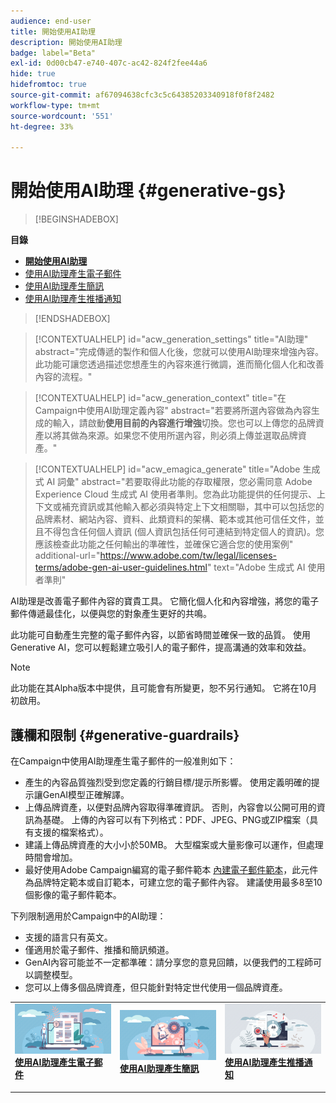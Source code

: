 ```yaml
---
audience: end-user
title: 開始使用AI助理
description: 開始使用AI助理
badge: label="Beta"
exl-id: 0d00cb47-e740-407c-ac42-824f2fee44a6
hide: true
hidefromtoc: true
source-git-commit: af67094638cfc3c5c64385203340918f0f8f2482
workflow-type: tm+mt
source-wordcount: '551'
ht-degree: 33%

---
```


# 開始使用AI助理 {#generative-gs}

>[!BEGINSHADEBOX]

**目錄**

* **[開始使用AI助理](generative-gs.md)**
* [使用AI助理產生電子郵件](generative-content.md)
* [使用AI助理產生簡訊](generative-sms.md)
* [使用AI助理產生推播通知](generative-push.md)

>[!ENDSHADEBOX]

>[!CONTEXTUALHELP]
>id="acw_generation_settings"
>title="AI助理"
>abstract="完成傳遞的製作和個人化後，您就可以使用AI助理來增強內容。 此功能可讓您透過描述您想產生的內容來進行微調，進而簡化個人化和改善內容的流程。"


>[!CONTEXTUALHELP]
>id="acw_generation_context"
>title="在Campaign中使用AI助理定義內容"
>abstract="若要將所選內容做為內容生成的輸入，請啟動&#x200B;**使用目前的內容進行增強**&#x200B;切換。您也可以上傳您的品牌資產以將其做為來源。如果您不使用所選內容，則必須上傳並選取品牌資產。"


>[!CONTEXTUALHELP]
>id="acw_emagica_generate"
>title="Adobe 生成式 AI 詞彙"
>abstract="若要取得此功能的存取權限，您必需同意 Adobe Experience Cloud 生成式 AI 使用者準則。您為此功能提供的任何提示、上下文或補充資訊或其他輸入都必須與特定上下文相關聯，其中可以包括您的品牌素材、網站內容、資料、此類資料的架構、範本或其他可信任文件，並且不得包含任何個人資訊 (個人資訊包括任何可連結到特定個人的資訊)。您應該檢查此功能之任何輸出的準確性，並確保它適合您的使用案例"
>additional-url="https://www.adobe.com/tw/legal/licenses-terms/adobe-gen-ai-user-guidelines.html" text="Adobe 生成式 AI 使用者準則"

AI助理是改善電子郵件內容的寶貴工具。 它簡化個人化和內容增強，將您的電子郵件傳遞最佳化，以便與您的對象產生更好的共鳴。

此功能可自動產生完整的電子郵件內容，以節省時間並確保一致的品質。 使用Generative AI，您可以輕鬆建立吸引人的電子郵件，提高溝通的效率和效益。

>[!NOTE]
>
>此功能在其Alpha版本中提供，且可能會有所變更，恕不另行通知。 它將在10月初啟用。

## 護欄和限制 {#generative-guardrails}

在Campaign中使用AI助理產生電子郵件的一般准則如下：

* 產生的內容品質強烈受到您定義的行銷目標/提示所影響。 使用定義明確的提示讓GenAI模型正確解譯。 
* 上傳品牌資產，以便對品牌內容取得準確資訊。 否則，內容會以公開可用的資訊為基礎。 上傳的內容可以有下列格式：PDF、JPEG、PNG或ZIP檔案（具有支援的檔案格式）。
* 建議上傳品牌資產的大小小於50MB。 大型檔案或大量影像可以運作，但處理時間會增加。
* 最好使用Adobe Campaign編寫的電子郵件範本 [內建電子郵件範本](../email/create-email-templates.md)，此元件為品牌特定範本或自訂範本，可建立您的電子郵件內容。 建議使用最多8至10個影像的電子郵件範本。


下列限制適用於Campaign中的AI助理：

* 支援的語言只有英文。
* 僅適用於電子郵件、推播和簡訊頻道。
* GenAI內容可能並不一定都準確：請分享您的意見回饋，以便我們的工程師可以調整模型。
* 您可以上傳多個品牌資產，但只能針對特定世代使用一個品牌資產。



<table style="table-layout:fixed"><tr style="border: 0;">
<td>
<a href="generative-content.md">
<img alt="電子郵件產生" src="assets/do-not-localize/text-genai.jpeg">
</a>
<div>
<a href="generative-content.md"><strong>使用AI助理產生電子郵件</strong></a>
</div>
<p>
</td>
<td>
<a href="generative-sms.md">
<img alt="簡訊產生" src="assets/do-not-localize/image-genai.jpeg">
</a>
<div><a href="generative-sms.md"><strong>使用AI助理產生簡訊</strong>
</div>
<p>
</td>
<td>
<a href="generative-push.md">
<img alt="推播產生" src="assets/do-not-localize/email-genai.jpeg">
</a>
<div>
<a href="generative-push.md"><strong>使用AI助理產生推播通知</strong></a>
</div>
<p></td>
</tr></table>
